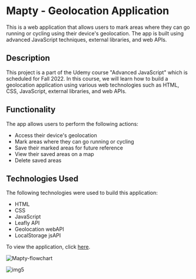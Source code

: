 # Mapty - Geolocation Application

This is a web application that allows users to mark areas where they can go running or cycling using their device's geolocation. The app is built using advanced JavaScript techniques, external libraries, and web APIs. 

## Description

This project is a part of the Udemy course "Advanced JavaScript" which is scheduled for Fall 2022. In this course, we will learn how to build a geolocation application using various web technologies such as HTML, CSS, JavaScript, external libraries, and web APIs.

## Functionality 

The app allows users to perform the following actions: 

- Access their device's geolocation
- Mark areas where they can go running or cycling
- Save their marked areas for future reference
- View their saved areas on a map
- Delete saved areas

## Technologies Used 

The following technologies were used to build this application: 

- HTML
- CSS
- JavaScript
- Leafly API
- Geolocation webAPI
- LocalStorage jsAPI

To view the application, click [here](https://nocturnalprogrammerjay.github.io/Omnifood/).

![Mapty-flowchart](https://user-images.githubusercontent.com/96387037/211727636-d51011ac-0fa0-4470-bcc2-35cb9c486ae0.png)

![img5](https://user-images.githubusercontent.com/96387037/211723174-60a82e7a-9a92-4b11-9ca7-f3503efe1e68.PNG)

